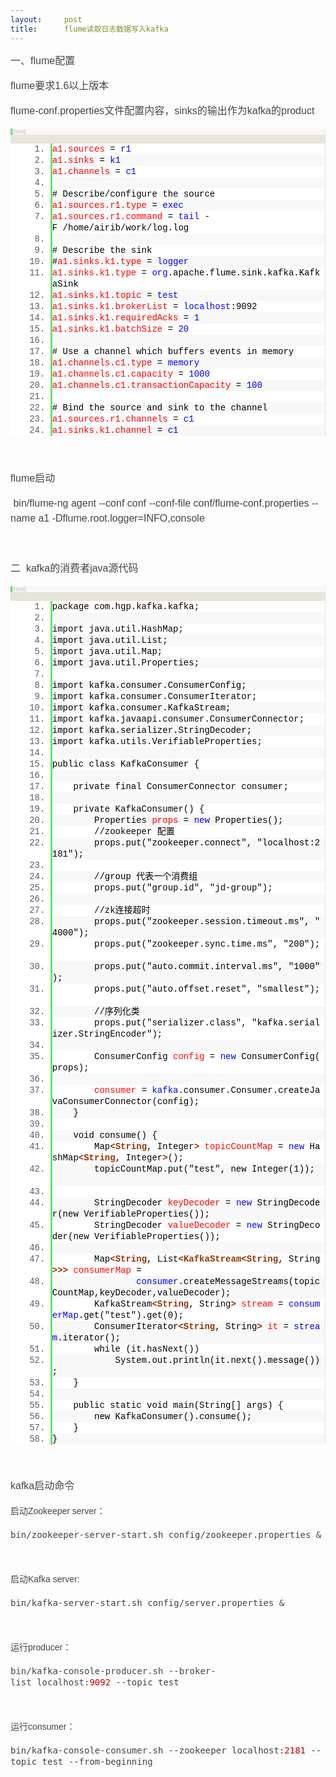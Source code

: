 ```yaml
---
layout:     post
title:      flume读取日志数据写入kafka
---
```

<div id="article_content" class="article_content clearfix csdn-tracking-statistics" data-pid="blog" data-mod="popu_307" data-dsm="post">
								            <link rel="stylesheet" href="https://csdnimg.cn/release/phoenix/template/css/ck_htmledit_views-f76675cdea.css">
						<div class="htmledit_views" id="content_views">
                
<p style="color:rgb(69,69,69);font-family:'PingFang SC', 'Microsoft YaHei', SimHei, Arial, SimSun;font-size:16px;line-height:24px;">
一、flume配置</p>
<p style="color:rgb(69,69,69);font-family:'PingFang SC', 'Microsoft YaHei', SimHei, Arial, SimSun;font-size:16px;line-height:24px;">
flume要求1.6以上版本</p>
<p style="color:rgb(69,69,69);font-family:'PingFang SC', 'Microsoft YaHei', SimHei, Arial, SimSun;font-size:16px;line-height:24px;">
flume-conf.properties文件配置内容，sinks的输出作为kafka的product<br></p>
<p style="color:rgb(69,69,69);font-family:'PingFang SC', 'Microsoft YaHei', SimHei, Arial, SimSun;font-size:16px;line-height:24px;">
</p>
<div class="dp-highlighter bg_html" style="font-family:Consolas, 'Courier New', Courier, mono, serif;color:rgb(69,69,69);line-height:24px;background-color:rgb(231,229,220);">
<div class="bar">
<div class="tools" style="font-size:9px;line-height:normal;font-family:Verdana, Geneva, Arial, Helvetica, sans-serif;color:#C0C0C0;border-left-width:3px;border-left-style:solid;border-left-color:rgb(108,226,108);border-right-width:1px;border-right-style:solid;border-right-color:rgb(231,229,220);background-color:rgb(248,248,248);">
<span>[html]</span> <a href="http://blog.csdn.net/huguoping830623/article/details/48138319#" rel="nofollow" class="ViewSource" title="view plain" style="color:rgb(160,160,160);text-decoration:none;border:none;font-size:9px;display:inline-block;width:16px;text-indent:-2000px;background-color:inherit;">view
 plain</a><span class="tracking-ad"> <a href="http://blog.csdn.net/huguoping830623/article/details/48138319#" rel="nofollow" class="CopyToClipboard" title="copy" style="color:rgb(160,160,160);text-decoration:none;border:none;font-size:9px;display:inline-block;width:16px;text-indent:-2000px;background-color:inherit;">copy</a></span>
<div style="width:16px;z-index:99;">
</div>
<span class="tracking-ad"></span></div>
</div>
<ol start="1" class="dp-xml" style="border-style:none solid none none;border-right-width:1px;border-right-color:rgb(231,229,220);color:rgb(92,92,92);background-color:rgb(255,255,255);"><li class="alt" style="margin-left:40px;list-style:decimal;border-style:none none none solid;border-left-width:3px;border-left-color:rgb(108,226,108);color:inherit;line-height:18px;">
<span style="border:none;color:rgb(0,0,0);background-color:inherit;"><span class="attribute" style="border:none;color:#FF0000;background-color:inherit;">a1.sources</span><span style="border:none;background-color:inherit;"> = </span><span class="attribute-value" style="border:none;color:rgb(0,0,255);background-color:inherit;">r1</span><span style="border:none;background-color:inherit;">  </span></span></li><li style="margin-left:40px;list-style:decimal;border-style:none none none solid;border-left-width:3px;border-left-color:rgb(108,226,108);line-height:18px;background-color:rgb(248,248,248);">
<span style="border:none;color:rgb(0,0,0);background-color:inherit;"><span class="attribute" style="border:none;color:#FF0000;background-color:inherit;">a1.sinks</span><span style="border:none;background-color:inherit;"> = </span><span class="attribute-value" style="border:none;color:rgb(0,0,255);background-color:inherit;">k1</span><span style="border:none;background-color:inherit;">  </span></span></li><li class="alt" style="margin-left:40px;list-style:decimal;border-style:none none none solid;border-left-width:3px;border-left-color:rgb(108,226,108);color:inherit;line-height:18px;">
<span style="border:none;color:rgb(0,0,0);background-color:inherit;"><span class="attribute" style="border:none;color:#FF0000;background-color:inherit;">a1.channels</span><span style="border:none;background-color:inherit;"> = </span><span class="attribute-value" style="border:none;color:rgb(0,0,255);background-color:inherit;">c1</span><span style="border:none;background-color:inherit;">  </span></span></li><li style="margin-left:40px;list-style:decimal;border-style:none none none solid;border-left-width:3px;border-left-color:rgb(108,226,108);line-height:18px;background-color:rgb(248,248,248);">
<span style="border:none;color:rgb(0,0,0);background-color:inherit;">  </span></li><li class="alt" style="margin-left:40px;list-style:decimal;border-style:none none none solid;border-left-width:3px;border-left-color:rgb(108,226,108);color:inherit;line-height:18px;">
<span style="border:none;color:rgb(0,0,0);background-color:inherit;"># Describe/configure the source  </span></li><li style="margin-left:40px;list-style:decimal;border-style:none none none solid;border-left-width:3px;border-left-color:rgb(108,226,108);line-height:18px;background-color:rgb(248,248,248);">
<span style="border:none;color:rgb(0,0,0);background-color:inherit;"><span class="attribute" style="border:none;color:#FF0000;background-color:inherit;">a1.sources.r1.type</span><span style="border:none;background-color:inherit;"> = </span><span class="attribute-value" style="border:none;color:rgb(0,0,255);background-color:inherit;">exec</span><span style="border:none;background-color:inherit;">  </span></span></li><li class="alt" style="margin-left:40px;list-style:decimal;border-style:none none none solid;border-left-width:3px;border-left-color:rgb(108,226,108);color:inherit;line-height:18px;">
<span style="border:none;color:rgb(0,0,0);background-color:inherit;"><span class="attribute" style="border:none;color:#FF0000;background-color:inherit;">a1.sources.r1.command</span><span style="border:none;background-color:inherit;"> = </span><span class="attribute-value" style="border:none;color:rgb(0,0,255);background-color:inherit;">tail</span><span style="border:none;background-color:inherit;"> -F /home/airib/work/log.log  </span></span></li><li style="margin-left:40px;list-style:decimal;border-style:none none none solid;border-left-width:3px;border-left-color:rgb(108,226,108);line-height:18px;background-color:rgb(248,248,248);">
<span style="border:none;color:rgb(0,0,0);background-color:inherit;">  </span></li><li class="alt" style="margin-left:40px;list-style:decimal;border-style:none none none solid;border-left-width:3px;border-left-color:rgb(108,226,108);color:inherit;line-height:18px;">
<span style="border:none;color:rgb(0,0,0);background-color:inherit;"># Describe the sink  </span></li><li style="margin-left:40px;list-style:decimal;border-style:none none none solid;border-left-width:3px;border-left-color:rgb(108,226,108);line-height:18px;background-color:rgb(248,248,248);">
<span style="border:none;color:rgb(0,0,0);background-color:inherit;">#<span class="attribute" style="border:none;color:#FF0000;background-color:inherit;">a1.sinks.k1.type</span><span style="border:none;background-color:inherit;"> = </span><span class="attribute-value" style="border:none;color:rgb(0,0,255);background-color:inherit;">logger</span><span style="border:none;background-color:inherit;">  </span></span></li><li class="alt" style="margin-left:40px;list-style:decimal;border-style:none none none solid;border-left-width:3px;border-left-color:rgb(108,226,108);color:inherit;line-height:18px;">
<span style="border:none;color:rgb(0,0,0);background-color:inherit;"><span class="attribute" style="border:none;color:#FF0000;background-color:inherit;">a1.sinks.k1.type</span><span style="border:none;background-color:inherit;"> = </span><span class="attribute-value" style="border:none;color:rgb(0,0,255);background-color:inherit;">org</span><span style="border:none;background-color:inherit;">.apache.flume.sink.kafka.KafkaSink  </span></span></li><li style="margin-left:40px;list-style:decimal;border-style:none none none solid;border-left-width:3px;border-left-color:rgb(108,226,108);line-height:18px;background-color:rgb(248,248,248);">
<span style="border:none;color:rgb(0,0,0);background-color:inherit;"><span class="attribute" style="border:none;color:#FF0000;background-color:inherit;">a1.sinks.k1.topic</span><span style="border:none;background-color:inherit;"> = </span><span class="attribute-value" style="border:none;color:rgb(0,0,255);background-color:inherit;">test</span><span style="border:none;background-color:inherit;">  </span></span></li><li class="alt" style="margin-left:40px;list-style:decimal;border-style:none none none solid;border-left-width:3px;border-left-color:rgb(108,226,108);color:inherit;line-height:18px;">
<span style="border:none;color:rgb(0,0,0);background-color:inherit;"><span class="attribute" style="border:none;color:#FF0000;background-color:inherit;">a1.sinks.k1.brokerList</span><span style="border:none;background-color:inherit;"> = </span><span class="attribute-value" style="border:none;color:rgb(0,0,255);background-color:inherit;">localhost</span><span style="border:none;background-color:inherit;">:9092  </span></span></li><li style="margin-left:40px;list-style:decimal;border-style:none none none solid;border-left-width:3px;border-left-color:rgb(108,226,108);line-height:18px;background-color:rgb(248,248,248);">
<span style="border:none;color:rgb(0,0,0);background-color:inherit;"><span class="attribute" style="border:none;color:#FF0000;background-color:inherit;">a1.sinks.k1.requiredAcks</span><span style="border:none;background-color:inherit;"> = </span><span class="attribute-value" style="border:none;color:rgb(0,0,255);background-color:inherit;">1</span><span style="border:none;background-color:inherit;">  </span></span></li><li class="alt" style="margin-left:40px;list-style:decimal;border-style:none none none solid;border-left-width:3px;border-left-color:rgb(108,226,108);color:inherit;line-height:18px;">
<span style="border:none;color:rgb(0,0,0);background-color:inherit;"><span class="attribute" style="border:none;color:#FF0000;background-color:inherit;">a1.sinks.k1.batchSize</span><span style="border:none;background-color:inherit;"> = </span><span class="attribute-value" style="border:none;color:rgb(0,0,255);background-color:inherit;">20</span><span style="border:none;background-color:inherit;">  </span></span></li><li style="margin-left:40px;list-style:decimal;border-style:none none none solid;border-left-width:3px;border-left-color:rgb(108,226,108);line-height:18px;background-color:rgb(248,248,248);">
<span style="border:none;color:rgb(0,0,0);background-color:inherit;">  </span></li><li class="alt" style="margin-left:40px;list-style:decimal;border-style:none none none solid;border-left-width:3px;border-left-color:rgb(108,226,108);color:inherit;line-height:18px;">
<span style="border:none;color:rgb(0,0,0);background-color:inherit;"># Use a channel which buffers events in memory  </span></li><li style="margin-left:40px;list-style:decimal;border-style:none none none solid;border-left-width:3px;border-left-color:rgb(108,226,108);line-height:18px;background-color:rgb(248,248,248);">
<span style="border:none;color:rgb(0,0,0);background-color:inherit;"><span class="attribute" style="border:none;color:#FF0000;background-color:inherit;">a1.channels.c1.type</span><span style="border:none;background-color:inherit;"> = </span><span class="attribute-value" style="border:none;color:rgb(0,0,255);background-color:inherit;">memory</span><span style="border:none;background-color:inherit;">  </span></span></li><li class="alt" style="margin-left:40px;list-style:decimal;border-style:none none none solid;border-left-width:3px;border-left-color:rgb(108,226,108);color:inherit;line-height:18px;">
<span style="border:none;color:rgb(0,0,0);background-color:inherit;"><span class="attribute" style="border:none;color:#FF0000;background-color:inherit;">a1.channels.c1.capacity</span><span style="border:none;background-color:inherit;"> = </span><span class="attribute-value" style="border:none;color:rgb(0,0,255);background-color:inherit;">1000</span><span style="border:none;background-color:inherit;">  </span></span></li><li style="margin-left:40px;list-style:decimal;border-style:none none none solid;border-left-width:3px;border-left-color:rgb(108,226,108);line-height:18px;background-color:rgb(248,248,248);">
<span style="border:none;color:rgb(0,0,0);background-color:inherit;"><span class="attribute" style="border:none;color:#FF0000;background-color:inherit;">a1.channels.c1.transactionCapacity</span><span style="border:none;background-color:inherit;"> = </span><span class="attribute-value" style="border:none;color:rgb(0,0,255);background-color:inherit;">100</span><span style="border:none;background-color:inherit;">  </span></span></li><li class="alt" style="margin-left:40px;list-style:decimal;border-style:none none none solid;border-left-width:3px;border-left-color:rgb(108,226,108);color:inherit;line-height:18px;">
<span style="border:none;color:rgb(0,0,0);background-color:inherit;">  </span></li><li style="margin-left:40px;list-style:decimal;border-style:none none none solid;border-left-width:3px;border-left-color:rgb(108,226,108);line-height:18px;background-color:rgb(248,248,248);">
<span style="border:none;color:rgb(0,0,0);background-color:inherit;"># Bind the source and sink to the channel  </span></li><li class="alt" style="margin-left:40px;list-style:decimal;border-style:none none none solid;border-left-width:3px;border-left-color:rgb(108,226,108);color:inherit;line-height:18px;">
<span style="border:none;color:rgb(0,0,0);background-color:inherit;"><span class="attribute" style="border:none;color:#FF0000;background-color:inherit;">a1.sources.r1.channels</span><span style="border:none;background-color:inherit;"> = </span><span class="attribute-value" style="border:none;color:rgb(0,0,255);background-color:inherit;">c1</span><span style="border:none;background-color:inherit;">  </span></span></li><li style="margin-left:40px;list-style:decimal;border-style:none none none solid;border-left-width:3px;border-left-color:rgb(108,226,108);line-height:18px;background-color:rgb(248,248,248);">
<span style="border:none;color:rgb(0,0,0);background-color:inherit;"><span class="attribute" style="border:none;color:#FF0000;background-color:inherit;">a1.sinks.k1.channel</span><span style="border:none;background-color:inherit;"> = </span><span class="attribute-value" style="border:none;color:rgb(0,0,255);background-color:inherit;">c1</span><span style="border:none;background-color:inherit;">  </span></span></li></ol></div>
<p style="color:rgb(69,69,69);font-family:'PingFang SC', 'Microsoft YaHei', SimHei, Arial, SimSun;font-size:16px;line-height:24px;">
<br></p>
<p style="color:rgb(69,69,69);font-family:'PingFang SC', 'Microsoft YaHei', SimHei, Arial, SimSun;font-size:16px;line-height:24px;">
flume启动</p>
<p style="color:rgb(69,69,69);font-family:'PingFang SC', 'Microsoft YaHei', SimHei, Arial, SimSun;font-size:16px;line-height:24px;">
 bin/flume-ng agent --conf conf --conf-file conf/flume-conf.properties --name a1 -Dflume.root.logger=INFO,console<br></p>
<p style="color:rgb(69,69,69);font-family:'PingFang SC', 'Microsoft YaHei', SimHei, Arial, SimSun;font-size:16px;line-height:24px;">
<br></p>
<span style="color:rgb(69,69,69);font-family:'PingFang SC', 'Microsoft YaHei', SimHei, Arial, SimSun;font-size:16px;line-height:24px;">二  kafka的消费者java源代码</span>
<p style="color:rgb(69,69,69);font-family:'PingFang SC', 'Microsoft YaHei', SimHei, Arial, SimSun;font-size:16px;line-height:24px;">
</p>
<p style="color:rgb(69,69,69);font-family:'PingFang SC', 'Microsoft YaHei', SimHei, Arial, SimSun;font-size:16px;line-height:24px;">
</p>
<div class="dp-highlighter bg_html" style="font-family:Consolas, 'Courier New', Courier, mono, serif;color:rgb(69,69,69);line-height:24px;background-color:rgb(231,229,220);">
<div class="bar">
<div class="tools" style="font-size:9px;line-height:normal;font-family:Verdana, Geneva, Arial, Helvetica, sans-serif;color:#C0C0C0;border-left-width:3px;border-left-style:solid;border-left-color:rgb(108,226,108);border-right-width:1px;border-right-style:solid;border-right-color:rgb(231,229,220);background-color:rgb(248,248,248);">
<span>[html]</span> <a href="http://blog.csdn.net/huguoping830623/article/details/48138319#" rel="nofollow" class="ViewSource" title="view plain" style="color:rgb(160,160,160);text-decoration:none;border:none;font-size:9px;display:inline-block;width:16px;text-indent:-2000px;background-color:inherit;">view
 plain</a><span class="tracking-ad"> <a href="http://blog.csdn.net/huguoping830623/article/details/48138319#" rel="nofollow" class="CopyToClipboard" title="copy" style="color:rgb(160,160,160);text-decoration:none;border:none;font-size:9px;display:inline-block;width:16px;text-indent:-2000px;background-color:inherit;">copy</a></span>
<div style="width:16px;z-index:99;">
</div>
<span class="tracking-ad"></span></div>
</div>
<ol start="1" class="dp-xml" style="border-style:none solid none none;border-right-width:1px;border-right-color:rgb(231,229,220);color:rgb(92,92,92);background-color:rgb(255,255,255);"><li class="alt" style="margin-left:40px;list-style:decimal;border-style:none none none solid;border-left-width:3px;border-left-color:rgb(108,226,108);color:inherit;line-height:18px;">
<span style="border:none;color:rgb(0,0,0);background-color:inherit;"><span style="border:none;background-color:inherit;">package com.hgp.kafka.kafka;  </span></span></li><li style="margin-left:40px;list-style:decimal;border-style:none none none solid;border-left-width:3px;border-left-color:rgb(108,226,108);line-height:18px;background-color:rgb(248,248,248);">
<span style="border:none;color:rgb(0,0,0);background-color:inherit;">  </span></li><li class="alt" style="margin-left:40px;list-style:decimal;border-style:none none none solid;border-left-width:3px;border-left-color:rgb(108,226,108);color:inherit;line-height:18px;">
<span style="border:none;color:rgb(0,0,0);background-color:inherit;">import java.util.HashMap;  </span></li><li style="margin-left:40px;list-style:decimal;border-style:none none none solid;border-left-width:3px;border-left-color:rgb(108,226,108);line-height:18px;background-color:rgb(248,248,248);">
<span style="border:none;color:rgb(0,0,0);background-color:inherit;">import java.util.List;  </span></li><li class="alt" style="margin-left:40px;list-style:decimal;border-style:none none none solid;border-left-width:3px;border-left-color:rgb(108,226,108);color:inherit;line-height:18px;">
<span style="border:none;color:rgb(0,0,0);background-color:inherit;">import java.util.Map;  </span></li><li style="margin-left:40px;list-style:decimal;border-style:none none none solid;border-left-width:3px;border-left-color:rgb(108,226,108);line-height:18px;background-color:rgb(248,248,248);">
<span style="border:none;color:rgb(0,0,0);background-color:inherit;">import java.util.Properties;  </span></li><li class="alt" style="margin-left:40px;list-style:decimal;border-style:none none none solid;border-left-width:3px;border-left-color:rgb(108,226,108);color:inherit;line-height:18px;">
<span style="border:none;color:rgb(0,0,0);background-color:inherit;">  </span></li><li style="margin-left:40px;list-style:decimal;border-style:none none none solid;border-left-width:3px;border-left-color:rgb(108,226,108);line-height:18px;background-color:rgb(248,248,248);">
<span style="border:none;color:rgb(0,0,0);background-color:inherit;">import kafka.consumer.ConsumerConfig;  </span></li><li class="alt" style="margin-left:40px;list-style:decimal;border-style:none none none solid;border-left-width:3px;border-left-color:rgb(108,226,108);color:inherit;line-height:18px;">
<span style="border:none;color:rgb(0,0,0);background-color:inherit;">import kafka.consumer.ConsumerIterator;  </span></li><li style="margin-left:40px;list-style:decimal;border-style:none none none solid;border-left-width:3px;border-left-color:rgb(108,226,108);line-height:18px;background-color:rgb(248,248,248);">
<span style="border:none;color:rgb(0,0,0);background-color:inherit;">import kafka.consumer.KafkaStream;  </span></li><li class="alt" style="margin-left:40px;list-style:decimal;border-style:none none none solid;border-left-width:3px;border-left-color:rgb(108,226,108);color:inherit;line-height:18px;">
<span style="border:none;color:rgb(0,0,0);background-color:inherit;">import kafka.javaapi.consumer.ConsumerConnector;  </span></li><li style="margin-left:40px;list-style:decimal;border-style:none none none solid;border-left-width:3px;border-left-color:rgb(108,226,108);line-height:18px;background-color:rgb(248,248,248);">
<span style="border:none;color:rgb(0,0,0);background-color:inherit;">import kafka.serializer.StringDecoder;  </span></li><li class="alt" style="margin-left:40px;list-style:decimal;border-style:none none none solid;border-left-width:3px;border-left-color:rgb(108,226,108);color:inherit;line-height:18px;">
<span style="border:none;color:rgb(0,0,0);background-color:inherit;">import kafka.utils.VerifiableProperties;  </span></li><li style="margin-left:40px;list-style:decimal;border-style:none none none solid;border-left-width:3px;border-left-color:rgb(108,226,108);line-height:18px;background-color:rgb(248,248,248);">
<span style="border:none;color:rgb(0,0,0);background-color:inherit;">  </span></li><li class="alt" style="margin-left:40px;list-style:decimal;border-style:none none none solid;border-left-width:3px;border-left-color:rgb(108,226,108);color:inherit;line-height:18px;">
<span style="border:none;color:rgb(0,0,0);background-color:inherit;">public class KafkaConsumer {  </span></li><li style="margin-left:40px;list-style:decimal;border-style:none none none solid;border-left-width:3px;border-left-color:rgb(108,226,108);line-height:18px;background-color:rgb(248,248,248);">
<span style="border:none;color:rgb(0,0,0);background-color:inherit;">  </span></li><li class="alt" style="margin-left:40px;list-style:decimal;border-style:none none none solid;border-left-width:3px;border-left-color:rgb(108,226,108);color:inherit;line-height:18px;">
<span style="border:none;color:rgb(0,0,0);background-color:inherit;">    private final ConsumerConnector consumer;  </span></li><li style="margin-left:40px;list-style:decimal;border-style:none none none solid;border-left-width:3px;border-left-color:rgb(108,226,108);line-height:18px;background-color:rgb(248,248,248);">
<span style="border:none;color:rgb(0,0,0);background-color:inherit;">  </span></li><li class="alt" style="margin-left:40px;list-style:decimal;border-style:none none none solid;border-left-width:3px;border-left-color:rgb(108,226,108);color:inherit;line-height:18px;">
<span style="border:none;color:rgb(0,0,0);background-color:inherit;">    private KafkaConsumer() {  </span></li><li style="margin-left:40px;list-style:decimal;border-style:none none none solid;border-left-width:3px;border-left-color:rgb(108,226,108);line-height:18px;background-color:rgb(248,248,248);">
<span style="border:none;color:rgb(0,0,0);background-color:inherit;">        Properties <span class="attribute" style="border:none;color:#FF0000;background-color:inherit;">props</span><span style="border:none;background-color:inherit;"> = </span><span class="attribute-value" style="border:none;color:rgb(0,0,255);background-color:inherit;">new</span><span style="border:none;background-color:inherit;"> Properties();  </span></span></li><li class="alt" style="margin-left:40px;list-style:decimal;border-style:none none none solid;border-left-width:3px;border-left-color:rgb(108,226,108);color:inherit;line-height:18px;">
<span style="border:none;color:rgb(0,0,0);background-color:inherit;">        //zookeeper 配置  </span></li><li style="margin-left:40px;list-style:decimal;border-style:none none none solid;border-left-width:3px;border-left-color:rgb(108,226,108);line-height:18px;background-color:rgb(248,248,248);">
<span style="border:none;color:rgb(0,0,0);background-color:inherit;">        props.put("zookeeper.connect", "localhost:2181");  </span></li><li class="alt" style="margin-left:40px;list-style:decimal;border-style:none none none solid;border-left-width:3px;border-left-color:rgb(108,226,108);color:inherit;line-height:18px;">
<span style="border:none;color:rgb(0,0,0);background-color:inherit;">  </span></li><li style="margin-left:40px;list-style:decimal;border-style:none none none solid;border-left-width:3px;border-left-color:rgb(108,226,108);line-height:18px;background-color:rgb(248,248,248);">
<span style="border:none;color:rgb(0,0,0);background-color:inherit;">        //group 代表一个消费组  </span></li><li class="alt" style="margin-left:40px;list-style:decimal;border-style:none none none solid;border-left-width:3px;border-left-color:rgb(108,226,108);color:inherit;line-height:18px;">
<span style="border:none;color:rgb(0,0,0);background-color:inherit;">        props.put("group.id", "jd-group");  </span></li><li style="margin-left:40px;list-style:decimal;border-style:none none none solid;border-left-width:3px;border-left-color:rgb(108,226,108);line-height:18px;background-color:rgb(248,248,248);">
<span style="border:none;color:rgb(0,0,0);background-color:inherit;">  </span></li><li class="alt" style="margin-left:40px;list-style:decimal;border-style:none none none solid;border-left-width:3px;border-left-color:rgb(108,226,108);color:inherit;line-height:18px;">
<span style="border:none;color:rgb(0,0,0);background-color:inherit;">        //zk连接超时  </span></li><li style="margin-left:40px;list-style:decimal;border-style:none none none solid;border-left-width:3px;border-left-color:rgb(108,226,108);line-height:18px;background-color:rgb(248,248,248);">
<span style="border:none;color:rgb(0,0,0);background-color:inherit;">        props.put("zookeeper.session.timeout.ms", "4000");  </span></li><li class="alt" style="margin-left:40px;list-style:decimal;border-style:none none none solid;border-left-width:3px;border-left-color:rgb(108,226,108);color:inherit;line-height:18px;">
<span style="border:none;color:rgb(0,0,0);background-color:inherit;">        props.put("zookeeper.sync.time.ms", "200");  </span></li><li style="margin-left:40px;list-style:decimal;border-style:none none none solid;border-left-width:3px;border-left-color:rgb(108,226,108);line-height:18px;background-color:rgb(248,248,248);">
<span style="border:none;color:rgb(0,0,0);background-color:inherit;">        props.put("auto.commit.interval.ms", "1000");  </span></li><li class="alt" style="margin-left:40px;list-style:decimal;border-style:none none none solid;border-left-width:3px;border-left-color:rgb(108,226,108);color:inherit;line-height:18px;">
<span style="border:none;color:rgb(0,0,0);background-color:inherit;">        props.put("auto.offset.reset", "smallest");  </span></li><li style="margin-left:40px;list-style:decimal;border-style:none none none solid;border-left-width:3px;border-left-color:rgb(108,226,108);line-height:18px;background-color:rgb(248,248,248);">
<span style="border:none;color:rgb(0,0,0);background-color:inherit;">        //序列化类  </span></li><li class="alt" style="margin-left:40px;list-style:decimal;border-style:none none none solid;border-left-width:3px;border-left-color:rgb(108,226,108);color:inherit;line-height:18px;">
<span style="border:none;color:rgb(0,0,0);background-color:inherit;">        props.put("serializer.class", "kafka.serializer.StringEncoder");  </span></li><li style="margin-left:40px;list-style:decimal;border-style:none none none solid;border-left-width:3px;border-left-color:rgb(108,226,108);line-height:18px;background-color:rgb(248,248,248);">
<span style="border:none;color:rgb(0,0,0);background-color:inherit;">  </span></li><li class="alt" style="margin-left:40px;list-style:decimal;border-style:none none none solid;border-left-width:3px;border-left-color:rgb(108,226,108);color:inherit;line-height:18px;">
<span style="border:none;color:rgb(0,0,0);background-color:inherit;">        ConsumerConfig <span class="attribute" style="border:none;color:#FF0000;background-color:inherit;">config</span><span style="border:none;background-color:inherit;"> = </span><span class="attribute-value" style="border:none;color:rgb(0,0,255);background-color:inherit;">new</span><span style="border:none;background-color:inherit;"> ConsumerConfig(props);  </span></span></li><li style="margin-left:40px;list-style:decimal;border-style:none none none solid;border-left-width:3px;border-left-color:rgb(108,226,108);line-height:18px;background-color:rgb(248,248,248);">
<span style="border:none;color:rgb(0,0,0);background-color:inherit;">  </span></li><li class="alt" style="margin-left:40px;list-style:decimal;border-style:none none none solid;border-left-width:3px;border-left-color:rgb(108,226,108);color:inherit;line-height:18px;">
<span style="border:none;color:rgb(0,0,0);background-color:inherit;">        <span class="attribute" style="border:none;color:#FF0000;background-color:inherit;">consumer</span><span style="border:none;background-color:inherit;"> = </span><span class="attribute-value" style="border:none;color:rgb(0,0,255);background-color:inherit;">kafka</span><span style="border:none;background-color:inherit;">.consumer.Consumer.createJavaConsumerConnector(config);  </span></span></li><li style="margin-left:40px;list-style:decimal;border-style:none none none solid;border-left-width:3px;border-left-color:rgb(108,226,108);line-height:18px;background-color:rgb(248,248,248);">
<span style="border:none;color:rgb(0,0,0);background-color:inherit;">    }  </span></li><li class="alt" style="margin-left:40px;list-style:decimal;border-style:none none none solid;border-left-width:3px;border-left-color:rgb(108,226,108);color:inherit;line-height:18px;">
<span style="border:none;color:rgb(0,0,0);background-color:inherit;">  </span></li><li style="margin-left:40px;list-style:decimal;border-style:none none none solid;border-left-width:3px;border-left-color:rgb(108,226,108);line-height:18px;background-color:rgb(248,248,248);">
<span style="border:none;color:rgb(0,0,0);background-color:inherit;">    void consume() {  </span></li><li class="alt" style="margin-left:40px;list-style:decimal;border-style:none none none solid;border-left-width:3px;border-left-color:rgb(108,226,108);color:inherit;line-height:18px;">
<span style="border:none;color:rgb(0,0,0);background-color:inherit;">        Map<span class="tag" style="font-weight:700;color:rgb(153,51,0);border:none;background-color:inherit;">&lt;</span><span class="tag-name" style="font-weight:700;border:none;color:rgb(153,51,0);background-color:inherit;">String</span><span style="border:none;background-color:inherit;">, Integer</span><span class="tag" style="font-weight:700;color:rgb(153,51,0);border:none;background-color:inherit;">&gt;</span><span style="border:none;background-color:inherit;"> </span><span class="attribute" style="border:none;color:#FF0000;background-color:inherit;">topicCountMap</span><span style="border:none;background-color:inherit;"> = </span><span class="attribute-value" style="border:none;color:rgb(0,0,255);background-color:inherit;">new</span><span style="border:none;background-color:inherit;"> HashMap</span><span class="tag" style="font-weight:700;color:rgb(153,51,0);border:none;background-color:inherit;">&lt;</span><span class="tag-name" style="font-weight:700;border:none;color:rgb(153,51,0);background-color:inherit;">String</span><span style="border:none;background-color:inherit;">, Integer</span><span class="tag" style="font-weight:700;color:rgb(153,51,0);border:none;background-color:inherit;">&gt;</span><span style="border:none;background-color:inherit;">();  </span></span></li><li style="margin-left:40px;list-style:decimal;border-style:none none none solid;border-left-width:3px;border-left-color:rgb(108,226,108);line-height:18px;background-color:rgb(248,248,248);">
<span style="border:none;color:rgb(0,0,0);background-color:inherit;">        topicCountMap.put("test", new Integer(1));  </span></li><li class="alt" style="margin-left:40px;list-style:decimal;border-style:none none none solid;border-left-width:3px;border-left-color:rgb(108,226,108);color:inherit;line-height:18px;">
<span style="border:none;color:rgb(0,0,0);background-color:inherit;">  </span></li><li style="margin-left:40px;list-style:decimal;border-style:none none none solid;border-left-width:3px;border-left-color:rgb(108,226,108);line-height:18px;background-color:rgb(248,248,248);">
<span style="border:none;color:rgb(0,0,0);background-color:inherit;">        StringDecoder <span class="attribute" style="border:none;color:#FF0000;background-color:inherit;">keyDecoder</span><span style="border:none;background-color:inherit;"> = </span><span class="attribute-value" style="border:none;color:rgb(0,0,255);background-color:inherit;">new</span><span style="border:none;background-color:inherit;"> StringDecoder(new VerifiableProperties());  </span></span></li><li class="alt" style="margin-left:40px;list-style:decimal;border-style:none none none solid;border-left-width:3px;border-left-color:rgb(108,226,108);color:inherit;line-height:18px;">
<span style="border:none;color:rgb(0,0,0);background-color:inherit;">        StringDecoder <span class="attribute" style="border:none;color:#FF0000;background-color:inherit;">valueDecoder</span><span style="border:none;background-color:inherit;"> = </span><span class="attribute-value" style="border:none;color:rgb(0,0,255);background-color:inherit;">new</span><span style="border:none;background-color:inherit;"> StringDecoder(new VerifiableProperties());  </span></span></li><li style="margin-left:40px;list-style:decimal;border-style:none none none solid;border-left-width:3px;border-left-color:rgb(108,226,108);line-height:18px;background-color:rgb(248,248,248);">
<span style="border:none;color:rgb(0,0,0);background-color:inherit;">  </span></li><li class="alt" style="margin-left:40px;list-style:decimal;border-style:none none none solid;border-left-width:3px;border-left-color:rgb(108,226,108);color:inherit;line-height:18px;">
<span style="border:none;color:rgb(0,0,0);background-color:inherit;">        Map<span class="tag" style="font-weight:700;color:rgb(153,51,0);border:none;background-color:inherit;">&lt;</span><span class="tag-name" style="font-weight:700;border:none;color:rgb(153,51,0);background-color:inherit;">String</span><span style="border:none;background-color:inherit;">, List</span><span class="tag" style="font-weight:700;color:rgb(153,51,0);border:none;background-color:inherit;">&lt;</span><span class="tag-name" style="font-weight:700;border:none;color:rgb(153,51,0);background-color:inherit;">KafkaStream</span><span class="tag" style="font-weight:700;color:rgb(153,51,0);border:none;background-color:inherit;">&lt;</span><span class="tag-name" style="font-weight:700;border:none;color:rgb(153,51,0);background-color:inherit;">String</span><span style="border:none;background-color:inherit;">, String</span><span class="tag" style="font-weight:700;color:rgb(153,51,0);border:none;background-color:inherit;">&gt;</span><span class="tag" style="font-weight:700;color:rgb(153,51,0);border:none;background-color:inherit;">&gt;</span><span class="tag" style="font-weight:700;color:rgb(153,51,0);border:none;background-color:inherit;">&gt;</span><span style="border:none;background-color:inherit;"> </span><span class="attribute" style="border:none;color:#FF0000;background-color:inherit;">consumerMap</span><span style="border:none;background-color:inherit;"> =   </span></span></li><li style="margin-left:40px;list-style:decimal;border-style:none none none solid;border-left-width:3px;border-left-color:rgb(108,226,108);line-height:18px;background-color:rgb(248,248,248);">
<span style="border:none;color:rgb(0,0,0);background-color:inherit;">                <span class="attribute-value" style="border:none;color:rgb(0,0,255);background-color:inherit;">consumer</span><span style="border:none;background-color:inherit;">.createMessageStreams(topicCountMap,keyDecoder,valueDecoder);  </span></span></li><li class="alt" style="margin-left:40px;list-style:decimal;border-style:none none none solid;border-left-width:3px;border-left-color:rgb(108,226,108);color:inherit;line-height:18px;">
<span style="border:none;color:rgb(0,0,0);background-color:inherit;">        KafkaStream<span class="tag" style="font-weight:700;color:rgb(153,51,0);border:none;background-color:inherit;">&lt;</span><span class="tag-name" style="font-weight:700;border:none;color:rgb(153,51,0);background-color:inherit;">String</span><span style="border:none;background-color:inherit;">, String</span><span class="tag" style="font-weight:700;color:rgb(153,51,0);border:none;background-color:inherit;">&gt;</span><span style="border:none;background-color:inherit;"> </span><span class="attribute" style="border:none;color:#FF0000;background-color:inherit;">stream</span><span style="border:none;background-color:inherit;"> = </span><span class="attribute-value" style="border:none;color:rgb(0,0,255);background-color:inherit;">consumerMap</span><span style="border:none;background-color:inherit;">.get("test").get(0);  </span></span></li><li style="margin-left:40px;list-style:decimal;border-style:none none none solid;border-left-width:3px;border-left-color:rgb(108,226,108);line-height:18px;background-color:rgb(248,248,248);">
<span style="border:none;color:rgb(0,0,0);background-color:inherit;">        ConsumerIterator<span class="tag" style="font-weight:700;color:rgb(153,51,0);border:none;background-color:inherit;">&lt;</span><span class="tag-name" style="font-weight:700;border:none;color:rgb(153,51,0);background-color:inherit;">String</span><span style="border:none;background-color:inherit;">, String</span><span class="tag" style="font-weight:700;color:rgb(153,51,0);border:none;background-color:inherit;">&gt;</span><span style="border:none;background-color:inherit;"> </span><span class="attribute" style="border:none;color:#FF0000;background-color:inherit;">it</span><span style="border:none;background-color:inherit;"> = </span><span class="attribute-value" style="border:none;color:rgb(0,0,255);background-color:inherit;">stream</span><span style="border:none;background-color:inherit;">.iterator();  </span></span></li><li class="alt" style="margin-left:40px;list-style:decimal;border-style:none none none solid;border-left-width:3px;border-left-color:rgb(108,226,108);color:inherit;line-height:18px;">
<span style="border:none;color:rgb(0,0,0);background-color:inherit;">        while (it.hasNext())  </span></li><li style="margin-left:40px;list-style:decimal;border-style:none none none solid;border-left-width:3px;border-left-color:rgb(108,226,108);line-height:18px;background-color:rgb(248,248,248);">
<span style="border:none;color:rgb(0,0,0);background-color:inherit;">            System.out.println(it.next().message());  </span></li><li class="alt" style="margin-left:40px;list-style:decimal;border-style:none none none solid;border-left-width:3px;border-left-color:rgb(108,226,108);color:inherit;line-height:18px;">
<span style="border:none;color:rgb(0,0,0);background-color:inherit;">    }  </span></li><li style="margin-left:40px;list-style:decimal;border-style:none none none solid;border-left-width:3px;border-left-color:rgb(108,226,108);line-height:18px;background-color:rgb(248,248,248);">
<span style="border:none;color:rgb(0,0,0);background-color:inherit;">  </span></li><li class="alt" style="margin-left:40px;list-style:decimal;border-style:none none none solid;border-left-width:3px;border-left-color:rgb(108,226,108);color:inherit;line-height:18px;">
<span style="border:none;color:rgb(0,0,0);background-color:inherit;">    public static void main(String[] args) {  </span></li><li style="margin-left:40px;list-style:decimal;border-style:none none none solid;border-left-width:3px;border-left-color:rgb(108,226,108);line-height:18px;background-color:rgb(248,248,248);">
<span style="border:none;color:rgb(0,0,0);background-color:inherit;">        new KafkaConsumer().consume();  </span></li><li class="alt" style="margin-left:40px;list-style:decimal;border-style:none none none solid;border-left-width:3px;border-left-color:rgb(108,226,108);color:inherit;line-height:18px;">
<span style="border:none;color:rgb(0,0,0);background-color:inherit;">    }  </span></li><li style="margin-left:40px;list-style:decimal;border-style:none none none solid;border-left-width:3px;border-left-color:rgb(108,226,108);line-height:18px;background-color:rgb(248,248,248);">
<span style="border:none;color:rgb(0,0,0);background-color:inherit;">}  </span></li></ol></div>
<br style="color:rgb(69,69,69);font-family:'PingFang SC', 'Microsoft YaHei', SimHei, Arial, SimSun;font-size:16px;line-height:24px;"><p style="color:rgb(69,69,69);font-family:'PingFang SC', 'Microsoft YaHei', SimHei, Arial, SimSun;font-size:16px;line-height:24px;">
kafka启动命令</p>
<p style="color:rgb(69,69,69);font-family:'PingFang SC', 'Microsoft YaHei', SimHei, Arial, SimSun;font-size:16px;line-height:24px;">
<span style="font-family:Helvetica, Tahoma, Arial, sans-serif;font-size:14px;line-height:25.2000007629395px;">启动Zookeeper server： </span><br></p>
<p style="color:rgb(69,69,69);font-family:'PingFang SC', 'Microsoft YaHei', SimHei, Arial, SimSun;font-size:16px;line-height:24px;">
<span style="font-family:Helvetica, Tahoma, Arial, sans-serif;font-size:14px;line-height:25.2000007629395px;"><span style="font-family:Monaco, 'DejaVu Sans Mono', 'Bitstream Vera Sans Mono', Consolas, 'Courier New', monospace;line-height:18px;background-color:rgb(250,250,250);">bin/zookeeper-server-start.sh config/zookeeper.properties &amp;</span><br></span></p>
<p style="color:rgb(69,69,69);font-family:'PingFang SC', 'Microsoft YaHei', SimHei, Arial, SimSun;font-size:16px;line-height:24px;">
<span style="font-family:Helvetica, Tahoma, Arial, sans-serif;font-size:14px;line-height:25.2000007629395px;"><span style="font-family:Monaco, 'DejaVu Sans Mono', 'Bitstream Vera Sans Mono', Consolas, 'Courier New', monospace;line-height:18px;background-color:rgb(250,250,250);"><br></span></span></p>
<p style="color:rgb(69,69,69);font-family:'PingFang SC', 'Microsoft YaHei', SimHei, Arial, SimSun;font-size:16px;line-height:24px;">
<span style="font-family:Helvetica, Tahoma, Arial, sans-serif;font-size:14px;line-height:25.2000007629395px;">启动Kafka server:</span></p>
<p style="color:rgb(69,69,69);font-family:'PingFang SC', 'Microsoft YaHei', SimHei, Arial, SimSun;font-size:16px;line-height:24px;">
<span style="font-family:Helvetica, Tahoma, Arial, sans-serif;font-size:14px;line-height:25.2000007629395px;"><span style="font-family:Monaco, 'DejaVu Sans Mono', 'Bitstream Vera Sans Mono', Consolas, 'Courier New', monospace;line-height:18px;">bin/kafka-server-start.sh config/server.properties &amp; </span><br></span></p>
<p style="color:rgb(69,69,69);font-family:'PingFang SC', 'Microsoft YaHei', SimHei, Arial, SimSun;font-size:16px;line-height:24px;">
<span style="font-family:Helvetica, Tahoma, Arial, sans-serif;font-size:14px;line-height:25.2000007629395px;"><span style="font-family:Monaco, 'DejaVu Sans Mono', 'Bitstream Vera Sans Mono', Consolas, 'Courier New', monospace;line-height:18px;background-color:rgb(250,250,250);"><span style="font-family:Helvetica, Tahoma, Arial, sans-serif;line-height:25.2000007629395px;"><span style="font-family:Monaco, 'DejaVu Sans Mono', 'Bitstream Vera Sans Mono', Consolas, 'Courier New', monospace;line-height:18px;"><br></span></span></span></span></p>
<p style="color:rgb(69,69,69);font-family:'PingFang SC', 'Microsoft YaHei', SimHei, Arial, SimSun;font-size:16px;line-height:24px;">
<span style="font-family:Helvetica, Tahoma, Arial, sans-serif;font-size:14px;line-height:25.2000007629395px;">运行producer： </span></p>
<p style="color:rgb(69,69,69);font-family:'PingFang SC', 'Microsoft YaHei', SimHei, Arial, SimSun;font-size:16px;line-height:24px;">
<span style="font-family:Helvetica, Tahoma, Arial, sans-serif;font-size:14px;line-height:25.2000007629395px;"><span style="font-family:Monaco, 'DejaVu Sans Mono', 'Bitstream Vera Sans Mono', Consolas, 'Courier New', monospace;line-height:18px;">bin/kafka-console-producer.sh --broker-list localhost:</span><span class="number" style="color:rgb(192,0,0);font-family:Monaco, 'DejaVu Sans Mono', 'Bitstream Vera Sans Mono', Consolas, 'Courier New', monospace;line-height:18px;">9092</span><span style="font-family:Monaco, 'DejaVu Sans Mono', 'Bitstream Vera Sans Mono', Consolas, 'Courier New', monospace;line-height:18px;"> --topic test</span><br></span></p>
<p style="color:rgb(69,69,69);font-family:'PingFang SC', 'Microsoft YaHei', SimHei, Arial, SimSun;font-size:16px;line-height:24px;">
<span style="font-family:Helvetica, Tahoma, Arial, sans-serif;font-size:14px;line-height:25.2000007629395px;"><span style="font-family:Monaco, 'DejaVu Sans Mono', 'Bitstream Vera Sans Mono', Consolas, 'Courier New', monospace;line-height:18px;background-color:rgb(250,250,250);"><span style="font-family:Helvetica, Tahoma, Arial, sans-serif;line-height:25.2000007629395px;"><span style="font-family:Monaco, 'DejaVu Sans Mono', 'Bitstream Vera Sans Mono', Consolas, 'Courier New', monospace;line-height:18px;"><span style="font-family:Helvetica, Tahoma, Arial, sans-serif;line-height:25.2000007629395px;"><span style="font-family:Monaco, 'DejaVu Sans Mono', 'Bitstream Vera Sans Mono', Consolas, 'Courier New', monospace;line-height:18px;"><br></span></span></span></span></span></span></p>
<p style="color:rgb(69,69,69);font-family:'PingFang SC', 'Microsoft YaHei', SimHei, Arial, SimSun;font-size:16px;line-height:24px;">
<span style="font-family:Helvetica, Tahoma, Arial, sans-serif;font-size:14px;line-height:25.2000007629395px;">运行consumer： </span></p>
<p style="color:rgb(69,69,69);font-family:'PingFang SC', 'Microsoft YaHei', SimHei, Arial, SimSun;font-size:16px;line-height:24px;">
<span style="font-family:Helvetica, Tahoma, Arial, sans-serif;font-size:14px;line-height:25.2000007629395px;"><span style="font-family:Monaco, 'DejaVu Sans Mono', 'Bitstream Vera Sans Mono', Consolas, 'Courier New', monospace;line-height:18px;background-color:rgb(250,250,250);"><span style="font-family:Helvetica, Tahoma, Arial, sans-serif;line-height:25.2000007629395px;"><span style="font-family:Monaco, 'DejaVu Sans Mono', 'Bitstream Vera Sans Mono', Consolas, 'Courier New', monospace;line-height:18px;"><span style="font-family:Helvetica, Tahoma, Arial, sans-serif;line-height:25.2000007629395px;"><span style="font-family:Monaco, 'DejaVu Sans Mono', 'Bitstream Vera Sans Mono', Consolas, 'Courier New', monospace;line-height:18px;"><span style="font-family:Helvetica, Tahoma, Arial, sans-serif;line-height:25.2000007629395px;"><span style="font-family:Monaco, 'DejaVu Sans Mono', 'Bitstream Vera Sans Mono', Consolas, 'Courier New', monospace;line-height:18px;">bin/kafka-console-consumer.sh --zookeeper localhost:</span><span class="number" style="color:rgb(192,0,0);font-family:Monaco, 'DejaVu Sans Mono', 'Bitstream Vera Sans Mono', Consolas, 'Courier New', monospace;line-height:18px;">2181</span><span style="font-family:Monaco, 'DejaVu Sans Mono', 'Bitstream Vera Sans Mono', Consolas, 'Courier New', monospace;line-height:18px;"> --topic test --from-beginning </span></span></span></span></span></span></span></span></p>
            </div>
                </div>